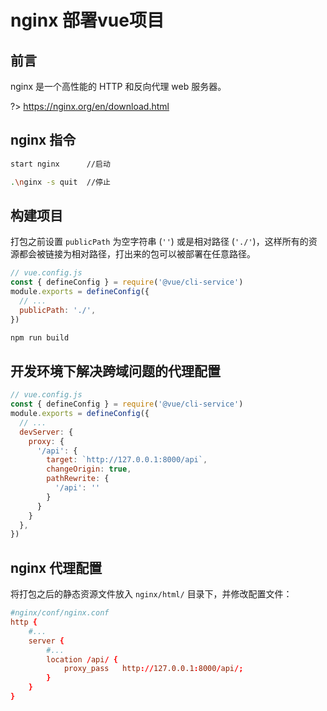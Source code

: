 # nginx 部署vue项目

## 前言

nginx 是一个高性能的 HTTP 和反向代理 web 服务器。  

?> <https://nginx.org/en/download.html>

## nginx 指令

``` bash
start nginx      //启动
```

``` bash
.\nginx -s quit  //停止
```

## 构建项目

打包之前设置 `publicPath` 为空字符串 (`''`) 或是相对路径 (`'./'`)，这样所有的资源都会被链接为相对路径，打出来的包可以被部署在任意路径。

``` javascript
// vue.config.js
const { defineConfig } = require('@vue/cli-service')
module.exports = defineConfig({
  // ...
  publicPath: './',
})
```

``` bash
npm run build
```

## 开发环境下解决跨域问题的代理配置

``` javascript
// vue.config.js
const { defineConfig } = require('@vue/cli-service')
module.exports = defineConfig({
  // ...
  devServer: {
    proxy: {
      '/api': {
        target: `http://127.0.0.1:8000/api`,
        changeOrigin: true,
        pathRewrite: {
          '/api': ''
        }
      }
    }
  },
})
```

## nginx 代理配置

将打包之后的静态资源文件放入 `nginx/html/` 目录下，并修改配置文件：

``` conf
#nginx/conf/nginx.conf
http {
    #...
    server {
        #...
        location /api/ {
            proxy_pass   http://127.0.0.1:8000/api/;
        }
    }
}
```
